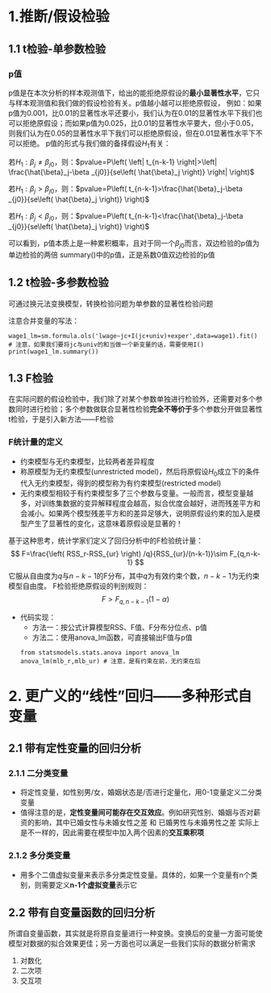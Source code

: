 # 1.推断/假设检验
## 1.1 t检验-单参数检验
### p值
p值是在本次分析的样本观测值下，给出的能拒绝原假设的**最小显著性水平**，它只与样本观测值和我们做的假设检验有关。p值越小越可以拒绝原假设，
例如：如果p值为0.001，比0.01的显著性水平还要小，我们认为在0.01的显著性水平下我们也可以拒绝原假设；而如果p值为0.025，比0.01的显著性水平要大，但小于0.05，则我们认为在0.05的显著性水平下我们可以拒绝原假设，但在0.01显著性水平下不可以拒绝。
p值的形式与我们做的备择假设$H_1$有关：

若$H_{1}: \beta_{j} \neq \beta_{j 0}$，则：$pvalue=P\left( \left| t_{n-k-1} \right|>\left| \frac{\hat{\beta}_j-\beta _{j0}}{se\left( \hat{\beta}_j \right)} \right| \right)$

若$H_{1}: \beta_{j} > \beta_{j 0}$，则：$pvalue=P\left( t_{n-k-1}>\frac{\hat{\beta}_j-\beta _{j0}}{se\left( \hat{\beta}_j \right)} \right)$

若$H_{1}: \beta_{j} < \beta_{j 0}$，则：$pvalue=P\left( t_{n-k-1}<\frac{\hat{\beta}_j-\beta _{j0}}{se\left( \hat{\beta}_j \right)} \right)$

可以看到，p值本质上是一种累积概率，且对于同一个$\beta_{j 0}$而言，双边检验的p值为单边检验的两倍
summary()中的p值，正是系数0值双边检验的p值
## 1.2 t检验-多参数检验
可通过换元法变换模型，转换检验问题为单参数的显著性检验问题

注意合并变量的写法：
```
wage1_lm=sm.formula.ols('lwage~jc+I(jc+univ)+exper',data=wage1).fit()
# 注意，如果我们要将jc与univ的和当做一个新变量的话，需要使用I()
print(wage1_lm.summary())
```

## 1.3 F检验
在实际问题的假设检验中，我们除了对某个参数单独进行检验外，还需要对多个参数同时进行检验；多个参数做联合显著性检验**完全不等价于**多个参数分开做显著性t检验，于是引入新方法——F检验
### F统计量的定义
- 约束模型与无约束模型，比较两者差异程度
- 称原模型为无约束模型(unrestricted model)，然后将原假设$H_0$成立下的条件代入无约束模型，得到的模型称为有约束模型(restricted model)
- 无约束模型相较于有约束模型多了三个参数与变量。一般而言，模型变量越多，对训练集数据的变异解释程度会越高，拟合优度会越好，进而残差平方和会减小。如果两个模型残差平方和的差异足够大，说明原假设约束的加入是模型产生了显著性的变化，这意味着原假设是显著的！

基于这种思考，统计学家们定义了回归分析中的F检验统计量：
$$
F=\frac{\left( RSS_r-RSS_{ur} \right) /q}{RSS_{ur}/(n-k-1)}\sim F_{q,n-k-1}
$$
它服从自由度为$q$与$n-k-1$的F分布，其中$q$为有效约束个数，$n-k-1$为无约束模型自由度。
F检验拒绝原假设的判别规则：
$$
F>F_{q,n-k-1}\left( 1-\alpha \right) 
$$
- 代码实现：
	- 方法一：按公式计算模型RSS、F值、F分布分位点、p值
	- 方法二：使用anova_lm函数，可直接输出F值与p值
	```
	from statsmodels.stats.anova import anova_lm
	anova_lm(mlb_r,mlb_ur) # 注意，是有约束在前，无约束在后
	```
# 2. 更广义的“线性”回归——多种形式自变量
## 2.1 带有定性变量的回归分析
### 2.1.1 二分类变量
- 将定性变量，如性别男/女，婚姻状态是/否进行定量化，用0-1变量定义二分类变量
- 值得注意的是，**定性变量间可能存在交互效应**。例如研究性别、婚姻与否对薪资的影响，其中已婚女性与未婚女性之差 和 已婚男性与未婚男性之差 实际上是不一样的，因此需要在模型中加入两个因素的**交互乘积项**

### 2.1.2 多分类变量
- 用多个二值虚拟变量来表示多分类定性变量。具体的，如果一个变量有n个类别，则需要定义**n-1个虚拟变量**表示它

## 2.2 带有自变量函数的回归分析
所谓自变量函数，其实就是将原自变量进行一种变换。变换后的变量一方面可能使模型对数据的拟合效果更佳；另一方面也可以满足一些我们实际的数据分析需求
1. 对数化
2. 二次项
3. 交互项
